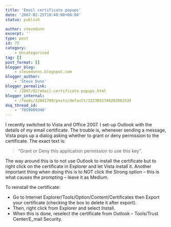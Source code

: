```yaml
---
title: 'Email certificate popups'
date: '2007-02-25T18:48:00+00:00'
status: publish

author: stevedunn
excerpt: ''
type: post
id: 75
category:
    - Uncategorised
tag: []
post_format: []
blogger_blog:
    - stevedunns.blogspot.com
blogger_author:
    - 'Steve Dunn'
blogger_permalink:
    - /2007/02/email-certificate-popups.html
blogger_internal:
    - /feeds/32841709/posts/default/3223891746282861535
dsq_thread_id:
    - '7859009340'
---
```

I recently switched to Vista and Office 2007. I set-up Outlook with the details of my email certificate. The trouble is, whenever sending a message, Vista pops up a dialog asking whether to grant or deny permission to the certificate. The exact text is:

> “Grant or Deny this application permission to use this key”.

The way around this is to not use Outlook to install the certificate but to right click on the certificate in Explorer and let Vista install it. Another important thing when doing this is to NOT click the Strong option – this is what causes the prompting – leave it as Medium.

To reinstall the certificate:

- Go to Internet Explorer/Tools/Option/Content/Certificates then Export your certificate (checking the box to delete it after export).
- Then, right click from Explorer and select Install.
- When this is done, reselect the certificate from Outlook – Tools/Trust Center/E\_mail Security.